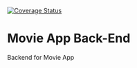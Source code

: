 [![Coverage Status](https://coveralls.io/repos/github/JayRodrig/movie_app_be/badge.svg?branch=master)](https://coveralls.io/github/JayRodrig/movie_app_be?branch=master)

# Movie App Back-End

Backend for Movie App
